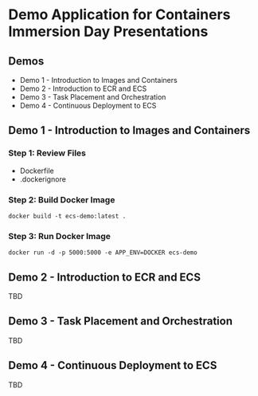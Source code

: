 # Demo Application for Containers Immersion Day Presentations

## Demos

* Demo 1 - Introduction to Images and Containers
* Demo 2 - Introduction to ECR and ECS
* Demo 3 - Task Placement and Orchestration
* Demo 4 - Continuous Deployment to ECS

## Demo 1 - Introduction to Images and Containers

### Step 1: Review Files

* Dockerfile
* .dockerignore

### Step 2: Build Docker Image

`docker build -t ecs-demo:latest .`

### Step 3: Run Docker Image

`docker run -d -p 5000:5000 -e APP_ENV=DOCKER ecs-demo`

## Demo 2 - Introduction to ECR and ECS

TBD

## Demo 3 - Task Placement and Orchestration

TBD

## Demo 4 - Continuous Deployment to ECS

TBD
